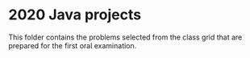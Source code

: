 2020 Java projects
===========

This folder contains the problems selected from the
class grid that are prepared for the first oral
examination.
